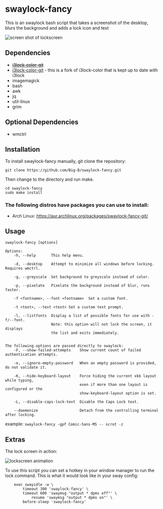 swaylock-fancy
============

This is an swaylock bash script that takes a screenshot of the desktop, blurs the background and adds a lock icon and text

![screen shot of lockscreen](https://raw.githubusercontent.com/Big-B/swaylock-fancy/master/screenshot.png)

Dependencies
------------
* <s>[i3lock-color-git](https://github.com/eBrnd/i3lock-color)</s>
* [i3lock-color-git](https://github.com/Raymo111/i3lock-color) - this is a fork of i3lock-color that is kept up to date with i3lock
* imagemagick
* bash
* awk
* jq
* util-linux
* grim

Optional Dependencies
---------------------
* wmctrl

Installation
------------

To install swaylock-fancy manually, git clone the repository:

    git clone https://github.com/Big-B/swaylock-fancy.git

Then change to the directory and run make.

    cd swaylock-fancy
    sudo make install

### The following distros have packages you can use to install:
* Arch Linux: https://aur.archlinux.org/packages/swaylock-fancy-git/

Usage
-----

    swaylock-fancy [options]

    Options:
        -h, --help       This help menu.

        -d, --desktop    Attempt to minimize all windows before locking. Requires wmctrl.

        -g, --greyscale  Set background to greyscale instead of color.

        -p, --pixelate   Pixelate the background instead of blur, runs faster.

        -f <fontname>, --font <fontname>  Set a custom font.

        -t <text>, --text <text> Set a custom text prompt.

        -l, --listfonts  Display a list of possible fonts for use with -f/--font.
                         Note: this option will not lock the screen, it displays
                         the list and exits immediately.


    The following options are passed directly to swaylock:
        -F, --show-failed-attempts    Show current count of failed authentication attempts.

        -e, --ignore-empty-password   When an empty password is provided, do not validate it.

        -K, --hide-keyboard-layout    Force hiding the current xkb layout while typing,
                                      even if more than one layout is configured or the
                                      show-keyboard-layout option is set.

        -L, --disable-caps-lock-text  Disable the Caps Lock text.

        --daemonize                   Detach from the controlling terminal after locking.

example: ```swaylock-fancy -gpf Comic-Sans-MS -- scrot -z```

Extras
------

The lock screen in action:

![lockscreen animation](https://raw.githubusercontent.com/Big-B/swaylock-fancy/master/action.gif)

To use this script you can set a hotkey in your window manager to run the lock
command. This is what it would look like in your sway config:
```
    exec swayidle -w \
        timeout 300 'swaylock-fancy' \
        timeout 600 'swaymsg "output * dpms off"' \
            resume 'swaymsg "output * dpms on"' \
        before-sleep 'swaylock-fancy'
```
